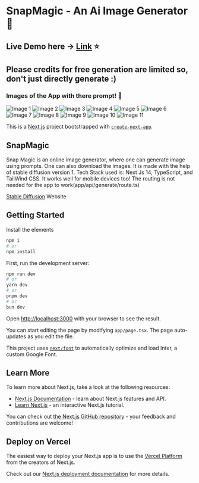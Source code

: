 # SnapMagic - An Ai Image Generator :tada:

## Live Demo here  -> [Link](https://snap-magic.vercel.app/) ⭐

## Please credits for free generation are limited so, don't just directly generate :)

### Images of the App with there prompt! :memo:
![Image 1](https://github.com/Neel-max-cpu/SnapMagic/blob/main/public/image/11.png?raw=true)
![Image 2](https://github.com/Neel-max-cpu/SnapMagic/blob/main/public/image/10.png?raw=true)
![Image 3](https://github.com/Neel-max-cpu/SnapMagic/blob/main/public/image/1.png?raw=true)
![Image 4](https://github.com/Neel-max-cpu/SnapMagic/blob/main/public/image/2.png?raw=true)
![Image 5](https://github.com/Neel-max-cpu/SnapMagic/blob/main/public/image/3.png?raw=true)
![Image 6](https://github.com/Neel-max-cpu/SnapMagic/blob/main/public/image/4.png?raw=true)
![Image 7](https://github.com/Neel-max-cpu/SnapMagic/blob/main/public/image/5.png?raw=true)
![Image 8](https://github.com/Neel-max-cpu/SnapMagic/blob/main/public/image/6.png?raw=true)
![Image 9](https://github.com/Neel-max-cpu/SnapMagic/blob/main/public/image/7.png?raw=true)
![Image 10](https://github.com/Neel-max-cpu/SnapMagic/blob/main/public/image/8.png?raw=true)
![Image 11](https://github.com/Neel-max-cpu/SnapMagic/blob/main/public/image/9.png?raw=true)


This is a [Next.js](https://nextjs.org/) project bootstrapped with [`create-next-app`](https://github.com/vercel/next.js/tree/canary/packages/create-next-app).


## SnapMagic
Snap Magic is an online image generator, where one can generate image using prompts. One can also download the images. It is made with the help of stable diffusion version 1. Tech Stack used is: Next Js 14, TypeScript, and TailWind CSS. It works well for mobile devices too! The routing is not needed for the app to work(app/api/generate/route.ts)

[Stable Diffusion](https://stability.ai/) Website

## Getting Started
Install the elements 
```bash
npm i 
# or 
npm install
```
First, run the development server:

```bash
npm run dev
# or
yarn dev
# or
pnpm dev
# or
bun dev
```

Open [http://localhost:3000](http://localhost:3000) with your browser to see the result.

You can start editing the page by modifying `app/page.tsx`. The page auto-updates as you edit the file.

This project uses [`next/font`](https://nextjs.org/docs/basic-features/font-optimization) to automatically optimize and load Inter, a custom Google Font.

## Learn More

To learn more about Next.js, take a look at the following resources:

- [Next.js Documentation](https://nextjs.org/docs) - learn about Next.js features and API.
- [Learn Next.js](https://nextjs.org/learn) - an interactive Next.js tutorial.

You can check out [the Next.js GitHub repository](https://github.com/vercel/next.js/) - your feedback and contributions are welcome!

## Deploy on Vercel

The easiest way to deploy your Next.js app is to use the [Vercel Platform](https://vercel.com/new?utm_medium=default-template&filter=next.js&utm_source=create-next-app&utm_campaign=create-next-app-readme) from the creators of Next.js.

Check out our [Next.js deployment documentation](https://nextjs.org/docs/deployment) for more details.
